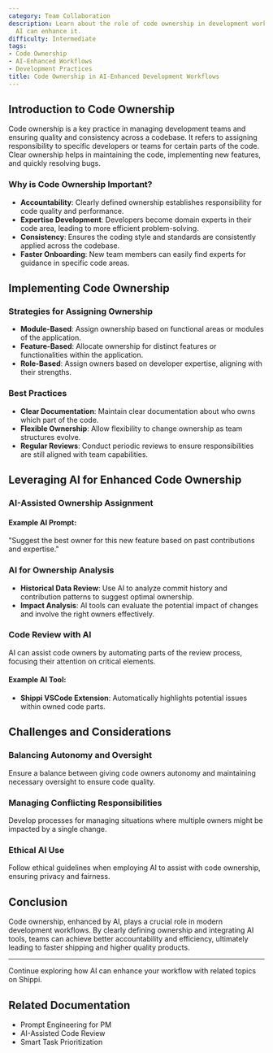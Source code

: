 ```yaml
---
category: Team Collaboration
description: Learn about the role of code ownership in development workflows and how
  AI can enhance it.
difficulty: Intermediate
tags:
- Code Ownership
- AI-Enhanced Workflows
- Development Practices
title: Code Ownership in AI-Enhanced Development Workflows
---
```


## Introduction to Code Ownership

Code ownership is a key practice in managing development teams and ensuring quality and consistency across a codebase. It refers to assigning responsibility to specific developers or teams for certain parts of the code. Clear ownership helps in maintaining the code, implementing new features, and quickly resolving bugs.

### Why is Code Ownership Important?
- **Accountability**: Clearly defined ownership establishes responsibility for code quality and performance.
- **Expertise Development**: Developers become domain experts in their code area, leading to more efficient problem-solving.
- **Consistency**: Ensures the coding style and standards are consistently applied across the codebase.
- **Faster Onboarding**: New team members can easily find experts for guidance in specific code areas.

## Implementing Code Ownership

### Strategies for Assigning Ownership
- **Module-Based**: Assign ownership based on functional areas or modules of the application.
- **Feature-Based**: Allocate ownership for distinct features or functionalities within the application.
- **Role-Based**: Assign owners based on developer expertise, aligning with their strengths.

### Best Practices
- **Clear Documentation**: Maintain clear documentation about who owns which part of the code.
- **Flexible Ownership**: Allow flexibility to change ownership as team structures evolve.
- **Regular Reviews**: Conduct periodic reviews to ensure responsibilities are still aligned with team capabilities.

## Leveraging AI for Enhanced Code Ownership

### AI-Assisted Ownership Assignment
#### Example AI Prompt:
"Suggest the best owner for this new feature based on past contributions and expertise."

### AI for Ownership Analysis
- **Historical Data Review**: Use AI to analyze commit history and contribution patterns to suggest optimal ownership.
- **Impact Analysis**: AI tools can evaluate the potential impact of changes and involve the right owners effectively.

### Code Review with AI
AI can assist code owners by automating parts of the review process, focusing their attention on critical elements.
#### Example AI Tool:
- **Shippi VSCode Extension**: Automatically highlights potential issues within owned code parts.

## Challenges and Considerations

### Balancing Autonomy and Oversight
Ensure a balance between giving code owners autonomy and maintaining necessary oversight to ensure code quality.

### Managing Conflicting Responsibilities
Develop processes for managing situations where multiple owners might be impacted by a single change.

### Ethical AI Use
Follow ethical guidelines when employing AI to assist with code ownership, ensuring privacy and fairness.

## Conclusion
Code ownership, enhanced by AI, plays a crucial role in modern development workflows. By clearly defining ownership and integrating AI tools, teams can achieve better accountability and efficiency, ultimately leading to faster shipping and higher quality products.

---

Continue exploring how AI can enhance your workflow with related topics on Shippi.

## Related Documentation
- Prompt Engineering for PM
- AI-Assisted Code Review
- Smart Task Prioritization
